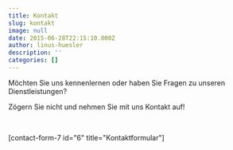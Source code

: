 ```yaml
---
title: Kontakt
slug: kontakt
image: null
date: 2015-06-28T22:15:10.000Z
author: linus-huesler
description: ''
categories: []
---
```


Möchten Sie uns kennenlernen oder haben Sie Fragen zu unseren Dienstleistungen?

Zögern Sie nicht und nehmen Sie mit uns Kontakt auf!

&nbsp;

[contact-form-7 id="6" title="Kontaktformular"]